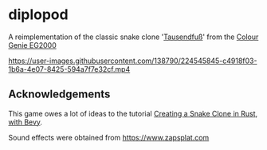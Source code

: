 # diplopod

A reimplementation of the classic snake clone '[Tausendfuß](https://archive.org/details/Tausendfuss_1983_TCS_Computer_DE)' from the [Colour Genie EG2000](https://en.wikipedia.org/wiki/Colour_Genie)

https://user-images.githubusercontent.com/138790/224545845-c4918f03-1b6a-4e07-8425-594a7f7e32cf.mp4

## Acknowledgements

This game owes a lot of ideas to the tutorial [Creating a Snake Clone in Rust, with Bevy](https://mbuffett.com/posts/bevy-snake-tutorial/).

Sound effects were obtained from https://www.zapsplat.com
